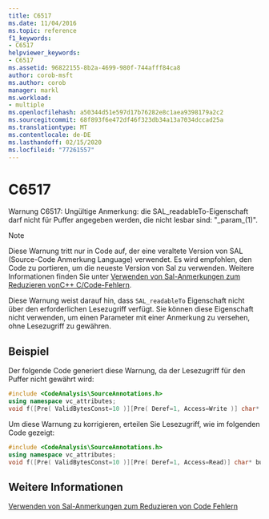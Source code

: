 ```yaml
---
title: C6517
ms.date: 11/04/2016
ms.topic: reference
f1_keywords:
- C6517
helpviewer_keywords:
- C6517
ms.assetid: 96822155-8b2a-4699-980f-744afff84ca8
author: corob-msft
ms.author: corob
manager: markl
ms.workload:
- multiple
ms.openlocfilehash: a50344d51e597d17b76282e8c1aea9398179a2c2
ms.sourcegitcommit: 68f893f6e472df46f323db34a13a7034dccad25a
ms.translationtype: MT
ms.contentlocale: de-DE
ms.lasthandoff: 02/15/2020
ms.locfileid: "77261557"
---
```

# <a name="c6517"></a>C6517
Warnung C6517: Ungültige Anmerkung: die SAL_readableTo-Eigenschaft darf nicht für Puffer angegeben werden, die nicht lesbar sind: "\_param\_(1)".

> [!NOTE]
> Diese Warnung tritt nur in Code auf, der eine veraltete Version von SAL (Source-Code Anmerkung Language) verwendet. Es wird empfohlen, den Code zu portieren, um die neueste Version von Sal zu verwenden. Weitere Informationen finden Sie unter [Verwenden von Sal-Anmerkungen zum Reduzieren vonC++ C/Code-Fehlern](../code-quality/using-sal-annotations-to-reduce-c-cpp-code-defects.md).

 Diese Warnung weist darauf hin, dass `SAL_readableTo` Eigenschaft nicht über den erforderlichen Lesezugriff verfügt. Sie können diese Eigenschaft nicht verwenden, um einen Parameter mit einer Anmerkung zu versehen, ohne Lesezugriff zu gewähren.

## <a name="example"></a>Beispiel
 Der folgende Code generiert diese Warnung, da der Lesezugriff für den Puffer nicht gewährt wird:

```cpp
#include <CodeAnalysis\SourceAnnotations.h>
using namespace vc_attributes;
void f([Pre( ValidBytesConst=10 )][Pre( Deref=1, Access=Write )] char* buffer );
```

 Um diese Warnung zu korrigieren, erteilen Sie Lesezugriff, wie im folgenden Code gezeigt:

```cpp
#include <CodeAnalysis\SourceAnnotations.h>
using namespace vc_attributes;
void f([Pre( ValidBytesConst=10 )][Pre( Deref=1, Access=Read)] char* buffer );
```

## <a name="see-also"></a>Weitere Informationen
 [Verwenden von Sal-Anmerkungen zum Reduzieren von Code Fehlern](using-sal-annotations-to-reduce-c-cpp-code-defects.md)
